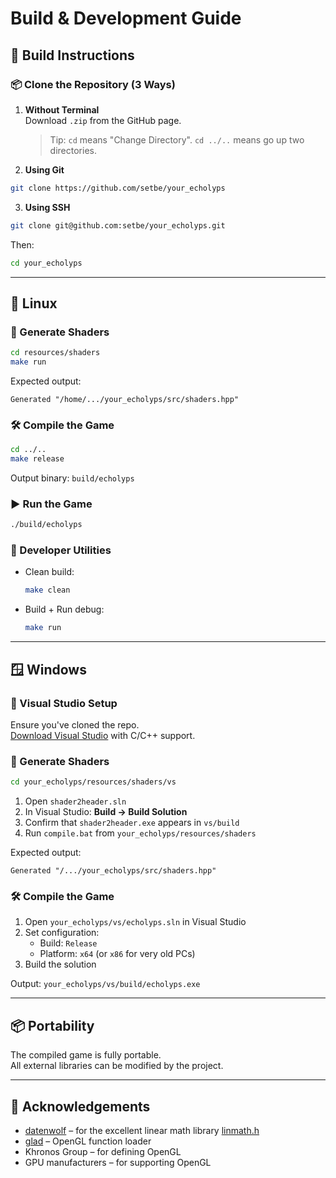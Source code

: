 # Build & Development Guide

## 🔧 Build Instructions

### 📦 Clone the Repository (3 Ways)

1. **Without Terminal**  
   Download `.zip` from the GitHub page.  
   > Tip: `cd` means "Change Directory". `cd ../..` means go up two directories.

2. **Using Git**
```sh
git clone https://github.com/setbe/your_echolyps
```

3. **Using SSH**
```sh
git clone git@github.com:setbe/your_echolyps.git
```

Then:
```sh
cd your_echolyps
```

---

## 🐧 Linux

### 🎨 Generate Shaders
```sh
cd resources/shaders
make run
```
Expected output:
```
Generated "/home/.../your_echolyps/src/shaders.hpp"
```

### 🛠 Compile the Game
```sh
cd ../..
make release
```

Output binary: `build/echolyps`

### ▶️ Run the Game
```sh
./build/echolyps
```

### 🧪 Developer Utilities

- Clean build:
  ```sh
  make clean
  ```

- Build + Run debug:
  ```sh
  make run
  ```

---

## 🪟 Windows

### 💼 Visual Studio Setup

Ensure you've cloned the repo.  
[Download Visual Studio](https://visualstudio.microsoft.com/downloads/) with C/C++ support.

### 🎨 Generate Shaders

```sh
cd your_echolyps/resources/shaders/vs
```

1. Open `shader2header.sln`
2. In Visual Studio: **Build → Build Solution**
3. Confirm that `shader2header.exe` appears in `vs/build`
4. Run `compile.bat` from `your_echolyps/resources/shaders`

Expected output:
```
Generated "/.../your_echolyps/src/shaders.hpp"
```

### 🛠 Compile the Game

1. Open `your_echolyps/vs/echolyps.sln` in Visual Studio  
2. Set configuration:
   - Build: `Release`
   - Platform: `x64` (or `x86` for very old PCs)
3. Build the solution

Output: `your_echolyps/vs/build/echolyps.exe`

---

## 📦 Portability

The compiled game is fully portable.  
All external libraries can be modified by the project.

---

## 🙏 Acknowledgements

- [datenwolf](https://github.com/datenwolf) – for the excellent linear math library [linmath.h](https://github.com/datenwolf/linmath.h)
- [glad](https://glad.dav1d.de/) – OpenGL function loader
- Khronos Group – for defining OpenGL
- GPU manufacturers – for supporting OpenGL
